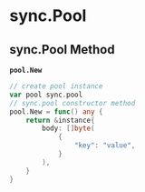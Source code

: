 # sync.Pool

## sync.Pool Method

**`pool.New`**

```go
// create pool instance
var pool sync.pool
// sync.pool constructor method
pool.New = func() any {
    return &instance{
        body: []byte(
            {
                "key": "value",
            }
        ),
    }
}
```